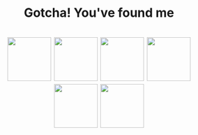 <h1 align="center">Gotcha! You've found me</h1>

<h1 align="center"> 
  <img src="https://archives.bulbagarden.net/media/upload/9/96/Spr_3f_005.png" height="100" width="100"/> 
  <img src="https://archives.bulbagarden.net/media/upload/d/d2/Spr_3f_028.png" height="100" width="100"/> 
  <img src="https://archives.bulbagarden.net/media/upload/5/58/Spr_3r_093.png" height="100" width="100"/> 
  <img src="https://archives.bulbagarden.net/media/upload/5/54/Spr_3r_375.png" height="100" width="100"/>
  <img src="https://archives.bulbagarden.net/media/upload/7/7c/Spr_3r_159.png" height="100" width="100"/>
  <img src="https://archives.bulbagarden.net/media/upload/e/e3/Spr_3f_061.png" height="100" width="100"/>
<!--   <img src="https://archives.bulbagarden.net/media/upload/8/80/Spr_3f_122.png" height="100" width="100"/> -->
</h1>

